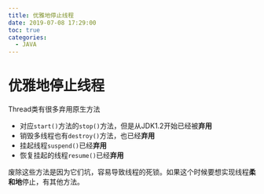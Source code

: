 ```yaml
---
title: 优雅地停止线程
date: 2019-07-08 17:29:00
toc: true
categories:
  - JAVA
---
```


# 优雅地停止线程
<!-- more -->
Thread类有很多弃用原生方法

* 对应`start()`方法的`stop()`方法，但是从JDK1.2开始已经被**弃用**
* 销毁多线程也有`destroy()`方法，也已经**弃用**
* 挂起线程`suspend()`已经**弃用**
* 恢复挂起的线程`resume()`已经**弃用**

废除这些方法是因为它们坑，容易导致线程的死锁。如果这个时候要想实现线程**柔和地**停止，有其他方法。


